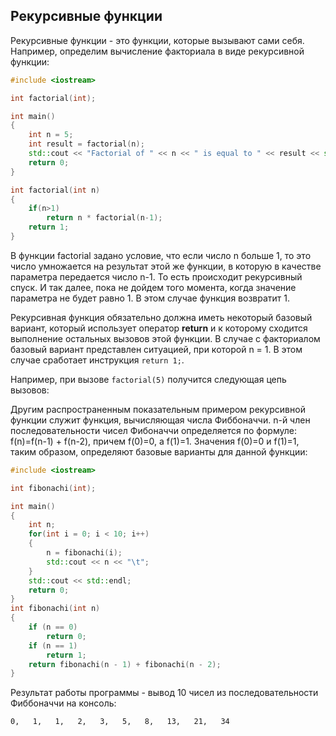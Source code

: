 ## Рекурсивные функции

Рекурсивные функции - это функции, которые вызывают сами себя. Например, определим вычисление факториала в виде рекурсивной функции:

```cpp
#include <iostream>

int factorial(int);

int main()
{
    int n = 5;
    int result = factorial(n);
    std::cout << "Factorial of " << n << " is equal to " << result << std::endl;
    return 0;
}

int factorial(int n)
{
    if(n>1)
        return n * factorial(n-1);
    return 1;
}
```

В функции factorial задано условие, что если число n больше 1, то это число умножается на результат этой же функции, в которую в качестве параметра передается число n-1. 
То есть происходит рекурсивный спуск. И так далее, пока не дойдем того момента, когда значение параметра не будет равно 1. В этом случае функция возвратит 1.

Рекурсивная функция обязательно должна иметь некоторый базовый вариант, который использует оператор **return** и к которому сходится выполнение 
остальных вызовов этой функции. В случае с факториалом базовый вариант представлен ситуацией, при которой n = 1. В этом случае сработает 
инструкция `return 1;`.

Например, при вызове `factorial(5)` получится следующая цепь вызовов:

Другим распространенным показательным примером рекурсивной функции служит функция, вычисляющая числа Фиббоначчи. n-й член 
последовательности чисел Фибоначчи определяется по формуле: f(n)=f(n-1) + f(n-2), причем f(0)=0, а f(1)=1. Значения f(0)=0 и f(1)=1, таким образом, 
определяют базовые варианты для данной функции:

```cpp
#include <iostream>

int fibonachi(int);

int main()
{
    int n;
    for(int i = 0; i < 10; i++)
    {
        n = fibonachi(i);
        std::cout << n << "\t";
    }
    std::cout << std::endl;
    return 0;
}
int fibonachi(int n)
{
    if (n == 0)
        return 0;
    if (n == 1)
        return 1;
    return fibonachi(n - 1) + fibonachi(n - 2);
}
```

Результат работы программы - вывод 10 чисел из последовательности Фиббоначчи на консоль:

```
0,   1,   1,   2,   3,   5,   8,   13,   21,   34
```


